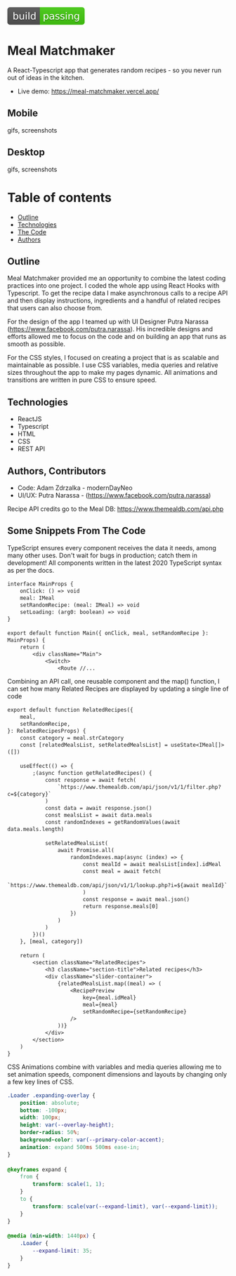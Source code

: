 <img src="src/media/shield.svg">

# Meal Matchmaker

A React-Typescript app that generates random recipes - so you never run out of ideas in the kitchen.

-   Live demo: https://meal-matchmaker.vercel.app/

## Mobile

gifs, screenshots

## Desktop

gifs, screenshots

# Table of contents

-   [Outline](#outline)
-   [Technologies](#technologies-used)
-   [The Code](#some-snippets-from-the-code)
-   [Authors](#authors-contributors)

## Outline

Meal Matchmaker provided me an opportunity to combine the latest coding practices into one project.
I coded the whole app using React Hooks with Typescript.
To get the recipe data I make asynchronous calls to a recipe API and then display instructions, ingredients
and a handful of related recipes that users can also choose from.

For the design of the app I teamed up with UI Designer Putra Narassa (https://www.facebook.com/putra.narassa).
His incredible designs and efforts allowed me to focus on the code and on building an app that runs as smooth as possible.

For the CSS styles, I focused on creating a project that is as scalable and maintainable as possible. I use
CSS variables, media queries and relative sizes throughout the app to make my pages dynamic.
All animations and transitions are written in pure CSS to ensure speed.

## Technologies

-   ReactJS
-   Typescript
-   HTML
-   CSS
-   REST API

## Authors, Contributors

-   Code: Adam Zdrzalka - modernDayNeo
-   UI/UX: Putra Narassa - (https://www.facebook.com/putra.narassa)

Recipe API credits go to the Meal DB: https://www.themealdb.com/api.php

## Some Snippets From The Code

TypeScript ensures every component receives the data it needs, among many other uses.
Don't wait for bugs in production; catch them in development!
All components written in the latest 2020 TypeScript syntax as per the docs.

```tsx
interface MainProps {
    onClick: () => void
    meal: IMeal
    setRandomRecipe: (meal: IMeal) => void
    setLoading: (arg0: boolean) => void
}

export default function Main({ onClick, meal, setRandomRecipe }: MainProps) {
    return (
        <div className="Main">
            <Switch>
                <Route //...
```

Combining an API call, one reusable component and the map() function, I can set how many Related Recipes
are displayed by updating a single line of code

```tsx
export default function RelatedRecipes({
    meal,
    setRandomRecipe,
}: RelatedRecipesProps) {
    const category = meal.strCategory
    const [relatedMealsList, setRelatedMealsList] = useState<IMeal[]>([])

    useEffect(() => {
        ;(async function getRelatedRecipes() {
            const response = await fetch(
                `https://www.themealdb.com/api/json/v1/1/filter.php?c=${category}`
            )
            const data = await response.json()
            const mealsList = await data.meals
            const randomIndexes = getRandomValues(await data.meals.length)

            setRelatedMealsList(
                await Promise.all(
                    randomIndexes.map(async (index) => {
                        const mealId = await mealsList[index].idMeal
                        const meal = await fetch(
                            `https://www.themealdb.com/api/json/v1/1/lookup.php?i=${await mealId}`
                        )
                        const response = await meal.json()
                        return response.meals[0]
                    })
                )
            )
        })()
    }, [meal, category])

    return (
        <section className="RelatedRecipes">
            <h3 className="section-title">Related recipes</h3>
            <div className="slider-container">
                {relatedMealsList.map((meal) => (
                    <RecipePreview
                        key={meal.idMeal}
                        meal={meal}
                        setRandomRecipe={setRandomRecipe}
                    />
                ))}
            </div>
        </section>
    )
}
```

CSS Animations combine with variables and media queries allowing me to set animation speeds,
component dimensions and layouts by changing only a few key lines of CSS.

```css
.Loader .expanding-overlay {
    position: absolute;
    bottom: -100px;
    width: 100px;
    height: var(--overlay-height);
    border-radius: 50%;
    background-color: var(--primary-color-accent);
    animation: expand 500ms 500ms ease-in;
}

@keyframes expand {
    from {
        transform: scale(1, 1);
    }
    to {
        transform: scale(var(--expand-limit), var(--expand-limit));
    }
}

@media (min-width: 1440px) {
    .Loader {
        --expand-limit: 35;
    }
}
```
